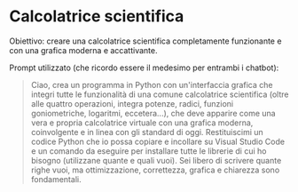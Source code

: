 # Calcolatrice scientifica
Obiettivo: creare una calcolatrice scientifica completamente funzionante e con una grafica moderna e accattivante.

Prompt utilizzato (che ricordo essere il medesimo per entrambi i chatbot):
> Ciao, crea un programma in Python con un'interfaccia grafica che integri tutte le funzionalità di una comune calcolatrice scientifica (oltre alle quattro operazioni, integra potenze, radici, funzioni goniometriche, logaritmi, eccetera...), che deve apparire come una vera e propria calcolatrice virtuale con una grafica moderna, coinvolgente e in linea con gli standard di oggi. Restituiscimi un codice Python che io possa copiare e incollare su Visual Studio Code e un comando da eseguire per installare tutte le librerie di cui ho bisogno (utilizzane quante e quali vuoi). Sei libero di scrivere quante righe vuoi, ma ottimizzazione, correttezza, grafica e chiarezza sono fondamentali.
